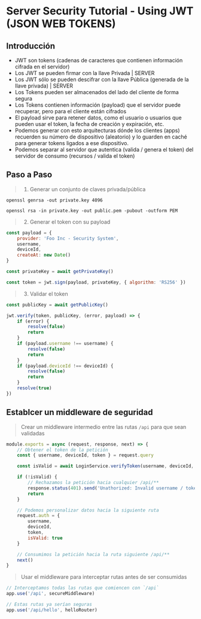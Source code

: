 # Server Security Tutorial - Using JWT (JSON WEB TOKENS)

## Introducción

* JWT son tokens (cadenas de caracteres que contienen información cifrada en el servidor)
* Los JWT se pueden firmar con la llave Privada | SERVER
* Los JWT sólo se pueden descifrar con la llave Pública (generada de la llave privada) | SERVER
* Los Tokens pueden ser almacenados del lado del cliente de forma segura
* Los Tokens contienen información (payload) que el servidor puede recuperar, pero para el cliente están cifrados
* El payload sirve para retener datos, como el usuario o usuarios que pueden usar el token, la fecha de creación y expiración, etc.
* Podemos generar con esto arquitecturas dónde los clientes (apps) recuerden su número de dispositivo (aleatorio) y lo guarden en caché para generar tokens ligados a ese dispositivo.
* Podemos separar al servidor que autentica (valida / genera el token) del servidor de consumo (recursos / valida el token)

## Paso a Paso

> 1. Generar un conjunto de claves privada/pública

    openssl genrsa -out private.key 4096

    openssl rsa -in private.key -out public.pem -pubout -outform PEM

> 2. Generar el token con su payload

```js
const payload = {
    provider: 'Foo Inc - Security System',
    username,
    deviceId,
    createAt: new Date()
}

const privateKey = await getPrivateKey()

const token = jwt.sign(payload, privateKey, { algorithm: 'RS256' })
```

> 3. Validar el token

```js
const publicKey = await getPublicKey()

jwt.verify(token, publicKey, (error, payload) => {
    if (error) {
        resolve(false)
        return
    }
    if (payload.username !== username) {
        resolve(false)
        return
    }
    if (payload.deviceId !== deviceId) {
        resolve(false)
        return
    }
    resolve(true)
})
```

## Establcer un middleware de seguridad

> Crear un middleware intermedio entre las rutas `/api` para que sean validadas

```js
module.exports = async (request, response, next) => {
    // Obtener el token de la petición
    const { username, deviceId, token } = request.query

    const isValid = await LoginService.verifyToken(username, deviceId, token)

    if (!isValid) {
        // Rechazamos la petición hacia cualquier /api/**
        response.status(401).send('Unathorized: Invalid username / token')
        return
    }

    // Podemos personalizar datos hacia la siguiente ruta
    request.auth = {
        username,
        deviceId,
        token,
        isValid: true
    }

    // Consumimos la petición hacia la ruta siguiente /api/**
    next()
}
```

> Usar el middleware para interceptar rutas antes de ser consumidas

```js
// Interceptamos todas las rutas que comiencen con `/api`
app.use('/api', secureMiddleware)

// Estas rutas ya serían seguras
app.use('/api/hello', helloRouter)
```
